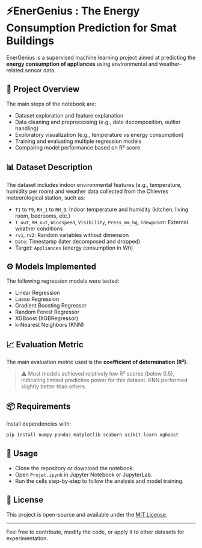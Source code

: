 # ⚡EnerGenius : The Energy Consumption Prediction for Smat Buildings

EnerGenius is a supervised machine learning project aimed at predicting the **energy consumption of appliances** using environmental and weather-related sensor data.

## 📘 Project Overview

The main steps of the notebook are:

- Dataset exploration and feature explanation
- Data cleaning and preprocessing (e.g., date decomposition, outlier handling)
- Exploratory visualization (e.g., temperature vs energy consumption)
- Training and evaluating multiple regression models
- Comparing model performance based on R² score

## 📊 Dataset Description

The dataset includes indoor environmental features (e.g., temperature, humidity per room) and weather data collected from the Chievres meteorological station, such as:

- `T1` to `T9`, `RH_1` to `RH_9`: Indoor temperature and humidity (kitchen, living room, bedrooms, etc.)
- `T_out`, `RH_out`, `Windspeed`, `Visibility`, `Press_mm_hg`, `Tdewpoint`: External weather conditions
- `rv1`, `rv2`: Random variables without dimension
- `Date`: Timestamp (later decomposed and dropped)
- Target: `Appliances` (energy consumption in Wh)

## ⚙️ Models Implemented

The following regression models were tested:

- Linear Regression
- Lasso Regression
- Gradient Boosting Regressor
- Random Forest Regressor
- XGBoost (XGBRegressor)
- k-Nearest Neighbors (KNN)

## 📈 Evaluation Metric

The main evaluation metric used is the **coefficient of determination (R²)**.

> ⚠️ Most models achieved relatively low R² scores (below 0.5), indicating limited predictive power for this dataset. KNN performed slightly better than others.

## 📦 Requirements

Install dependencies with:

```bash
pip install numpy pandas matplotlib seaborn scikit-learn xgboost
```

## 📁 Usage

- Clone the repository or download the notebook.
- Open `Projet.ipynb` in Jupyter Notebook or JupyterLab.
- Run the cells step-by-step to follow the analysis and model training.

## 📝 License

This project is open-source and available under the [MIT License](https://opensource.org/licenses/MIT).

---
Feel free to contribute, modify the code, or apply it to other datasets for experimentation.
